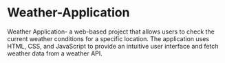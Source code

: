 # Weather-Application
Weather Application- a web-based project that allows users to check the current weather conditions for a specific location. The application uses HTML, CSS, and JavaScript to provide an intuitive user interface and fetch weather data from a weather API.
